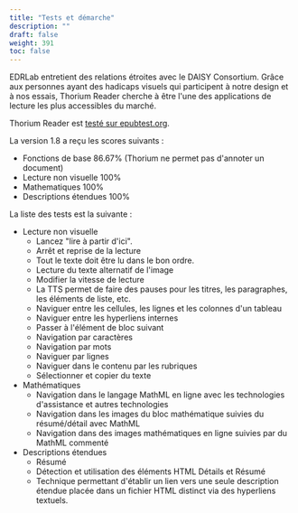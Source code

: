 ```yaml
---
title: "Tests et démarche"
description: ""
draft: false
weight: 391
toc: false
---
```



EDRLab entretient des relations étroites avec le DAISY Consortium. Grâce aux personnes ayant des hadicaps visuels qui participent à notre design et à nos essais, Thorium Reader cherche à être l'une des applications de lecture les plus accessibles du marché. 

Thorium Reader est [testé sur epubtest.org](https://epubtest.org/results/3632/).

La version 1.8 a reçu les scores suivants : 
   *   Fonctions de base 86.67% (Thorium ne permet pas d'annoter un document)
   *   Lecture non visuelle 100%
   *   Mathematiques 100%
   *   Descriptions étendues 100% 

La liste des tests est la suivante : 

*  Lecture non visuelle
   *    Lancez "lire à partir d'ici".
   *    Arrêt et reprise de la lecture
   *    Tout le texte doit être lu dans le bon ordre.
   *    Lecture du texte alternatif de l'image
   *    Modifier la vitesse de lecture
   *    La TTS permet de faire des pauses pour les titres, les paragraphes, les éléments de liste, etc.
   *    Naviguer entre les cellules, les lignes et les colonnes d'un tableau
   *    Naviguer entre les hyperliens internes
   *    Passer à l'élément de bloc suivant
   *    Navigation par caractères
   *    Navigation par mots
   *    Naviguer par lignes
   *    Naviguer dans le contenu par les rubriques
   *    Sélectionner et copier du texte
*  Mathématiques
   *    Navigation dans le langage MathML en ligne avec les technologies d'assistance et autres technologies
   *    Navigation dans les images du bloc mathématique suivies du résumé/détail avec MathML
   *    Navigation dans des images mathématiques en ligne suivies par du MathML commenté
*  Descriptions étendues 
   *    Résumé
   *    Détection et utilisation des éléments HTML Détails et Résumé
   *    Technique permettant d'établir un lien vers une seule description étendue placée dans un fichier HTML distinct via des hyperliens textuels.


